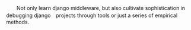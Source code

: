 　　Not only learn django middleware, but also cultivate sophistication in debugging django　projects through tools or just a series of empirical methods.

